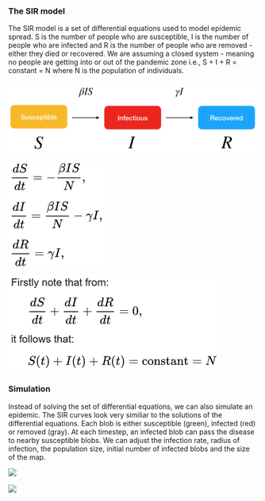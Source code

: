 ### The SIR model
The SIR model is a set of differential equations used to model epidemic spread. S is the number of people who are susceptible, I is the number of people who are infected and R is the number of people who are removed - either they died or recovered. We are assuming a closed system - meaning no people are getting into or out of the pandemic zone i.e., S + I + R = constant = N where N is the population of individuals. 

![](SIR.png)

![](diffeq1.png)

![](diffeq2.png)

### Simulation 
Instead of solving the set of differential equations, we can also simulate an epidemic. The SIR curves look very similiar to the solutions of the differential equations. Each blob is either susceptible (green), infected (red) or removed (gray). At each timestep, an infected blob can pass the disease to nearby susceptible blobs. We can adjust the infection rate, radius of infection, the population size, initial number of infected blobs and the size of the map. 

![](randomwalk)

![](plots)

